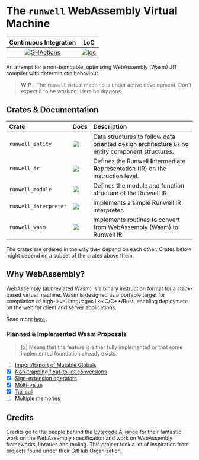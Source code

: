 # The `runwell` WebAssembly Virtual Machine

|   Continuous Integration  |       LoC        |
|:-------------------------:|:----------------:|
| [![GHActions][A1]][A2]    | [![loc][B1]][B2] |

[A1]: https://github.com/Robbepop/runwell/workflows/Rust%20-%20Continuous%20Integration/badge.svg?branch=master&event=push
[A2]: https://github.com/Robbepop/runwell/actions?query=workflow%3A%22Rust+-+Continuous+Integration%22+branch%3Amaster+event%3Apush
[B1]: https://tokei.rs/b1/github/Robbepop/runwell?category=code
[B2]: https://github.com/Aaronepower/tokei#badges

An attempt for a non-bombable, optimizing WebAssembly (Wasm) JIT compiler with deterministic behaviour.

> **WIP** - The `runwell` virtual machine is under active development. Don't expect it to be working. Here be dragons.

## Crates & Documentation

| Crate | Docs | Description |
|:--|:--|:--|
| `runwell_entity` | [![][doc-badge]][entity-docs] | Data structures to follow data oriented design architecture using entity component structures. |
| `runwell_ir` | [![][doc-badge]][ir-docs] | Defines the Runwell **I**ntermediate **R**epresentation (IR) on the instruction level. |
| `runwell_module` | [![][doc-badge]][module-docs] | Defines the module and function structure of the Runwell IR. |
| `runwell_interpreter` | [![][doc-badge]][interpreter-docs] | Implements a simple Runwell IR interpreter. |
| `runwell_wasm` | [![][doc-badge]][wasm-docs] | Implements routines to convert from WebAssembly (Wasm) to Runwell IR. |

[doc-badge]: https://img.shields.io/badge/click-blue.svg
[entity-docs]: https://robbepop.github.io/runwell/runwell_entity/index.html
[wasm-docs]: https://robbepop.github.io/runwell/runwell_wasm/index.html
[ir-docs]: https://robbepop.github.io/runwell/runwell_ir/index.html
[module-docs]: https://robbepop.github.io/runwell/runwell_module/index.html
[interpreter-docs]: https://robbepop.github.io/runwell/runwell_interpreter/index.html

The crates are ordered in the way they depend on each other.
Crates below might depend on a subset of the crates above them.

## Why WebAssembly?

WebAssembly (abbreviated Wasm) is a binary instruction format for a stack-based virtual machine. Wasm is designed as a portable target for compilation of high-level languages like C/C++/Rust, enabling deployment on the web for client and server applications.

Read more [here](https://webassembly.org/).

### Planned & Implemented Wasm Proposals

> [x] Means that the feature is either fully implemented or that some implemented foundation already exists.

- [ ] [Import/Export of Mutable Globals][import_export_of_mutable_globals]
- [x] [Non-trapping float-to-int conversions][non-trapping_float-to-int_conversions]
- [x] [Sign-extension operators][sign-extension_operators]
- [x] [Multi-value][multi-value]
- [x] [Tail call][tail_call]
- [ ] [Multiple memories][multi-memory]

[import_export_of_mutable_globals]: https://github.com/WebAssembly/mutable-global
[non-trapping_float-to-int_conversions]: https://github.com/WebAssembly/nontrapping-float-to-int-conversions
[sign-extension_operators]: https://github.com/WebAssembly/sign-extension-ops
[multi-value]: https://github.com/WebAssembly/multi-value
[tail_call]: https://github.com/WebAssembly/tail-call
[multi-memory]: https://github.com/WebAssembly/multi-memory

## Credits

Credits go to the people behind the [Bytecode Alliance](https://bytecodealliance.org/) for their fantastic
work on the WebAssembly specification and work on WebAssembly frameworks, libraries and tooling.
This project took a lot of inspiration from projects found under their
[GitHub Organization](https://github.com/bytecodealliance).
